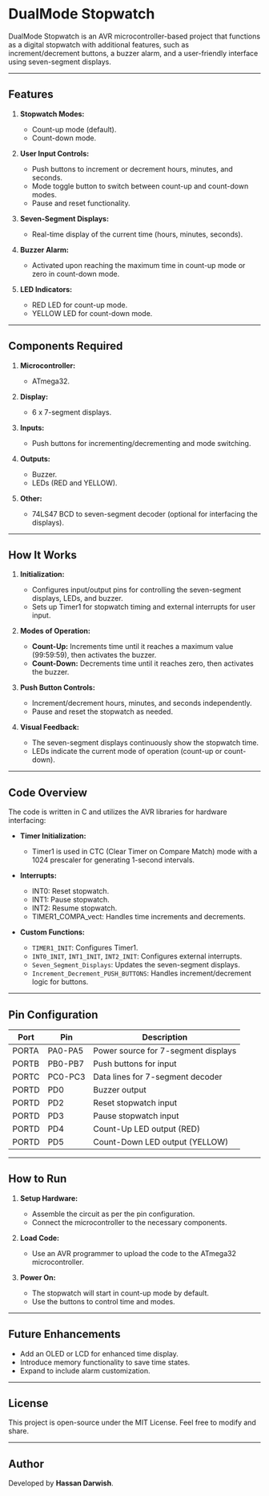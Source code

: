 # DualMode Stopwatch

DualMode Stopwatch is an AVR microcontroller-based project that functions as a digital stopwatch with additional features, such as increment/decrement buttons, a buzzer alarm, and a user-friendly interface using seven-segment displays.

---

## Features

1. **Stopwatch Modes:**
   - Count-up mode (default).
   - Count-down mode.

2. **User Input Controls:**
   - Push buttons to increment or decrement hours, minutes, and seconds.
   - Mode toggle button to switch between count-up and count-down modes.
   - Pause and reset functionality.

3. **Seven-Segment Displays:**
   - Real-time display of the current time (hours, minutes, seconds).

4. **Buzzer Alarm:**
   - Activated upon reaching the maximum time in count-up mode or zero in count-down mode.

5. **LED Indicators:**
   - RED LED for count-up mode.
   - YELLOW LED for count-down mode.

---

## Components Required

1. **Microcontroller:**
   - ATmega32.

2. **Display:**
   - 6 x 7-segment displays.

3. **Inputs:**
   - Push buttons for incrementing/decrementing and mode switching.

4. **Outputs:**
   - Buzzer.
   - LEDs (RED and YELLOW).

5. **Other:**
   - 74LS47 BCD to seven-segment decoder (optional for interfacing the displays).

---

## How It Works

1. **Initialization:**
   - Configures input/output pins for controlling the seven-segment displays, LEDs, and buzzer.
   - Sets up Timer1 for stopwatch timing and external interrupts for user input.

2. **Modes of Operation:**
   - **Count-Up:** Increments time until it reaches a maximum value (99:59:59), then activates the buzzer.
   - **Count-Down:** Decrements time until it reaches zero, then activates the buzzer.

3. **Push Button Controls:**
   - Increment/decrement hours, minutes, and seconds independently.
   - Pause and reset the stopwatch as needed.

4. **Visual Feedback:**
   - The seven-segment displays continuously show the stopwatch time.
   - LEDs indicate the current mode of operation (count-up or count-down).

---

## Code Overview

The code is written in C and utilizes the AVR libraries for hardware interfacing:

- **Timer Initialization:**
  - Timer1 is used in CTC (Clear Timer on Compare Match) mode with a 1024 prescaler for generating 1-second intervals.

- **Interrupts:**
  - INT0: Reset stopwatch.
  - INT1: Pause stopwatch.
  - INT2: Resume stopwatch.
  - TIMER1_COMPA_vect: Handles time increments and decrements.

- **Custom Functions:**
  - `TIMER1_INIT`: Configures Timer1.
  - `INT0_INIT`, `INT1_INIT`, `INT2_INIT`: Configures external interrupts.
  - `Seven_Segment_Displays`: Updates the seven-segment displays.
  - `Increment_Decrement_PUSH_BUTTONS`: Handles increment/decrement logic for buttons.

---

## Pin Configuration

| Port | Pin   | Description                          |
|------|-------|--------------------------------------|
| PORTA | PA0-PA5 | Power source for 7-segment displays |
| PORTB | PB0-PB7 | Push buttons for input             |
| PORTC | PC0-PC3 | Data lines for 7-segment decoder   |
| PORTD | PD0     | Buzzer output                      |
| PORTD | PD2     | Reset stopwatch input              |
| PORTD | PD3     | Pause stopwatch input              |
| PORTD | PD4     | Count-Up LED output (RED)          |
| PORTD | PD5     | Count-Down LED output (YELLOW)     |

---

## How to Run

1. **Setup Hardware:**
   - Assemble the circuit as per the pin configuration.
   - Connect the microcontroller to the necessary components.

2. **Load Code:**
   - Use an AVR programmer to upload the code to the ATmega32 microcontroller.

3. **Power On:**
   - The stopwatch will start in count-up mode by default.
   - Use the buttons to control time and modes.

---

## Future Enhancements

- Add an OLED or LCD for enhanced time display.
- Introduce memory functionality to save time states.
- Expand to include alarm customization.

---

## License

This project is open-source under the MIT License. Feel free to modify and share.

---

## Author

Developed by **Hassan Darwish**.

